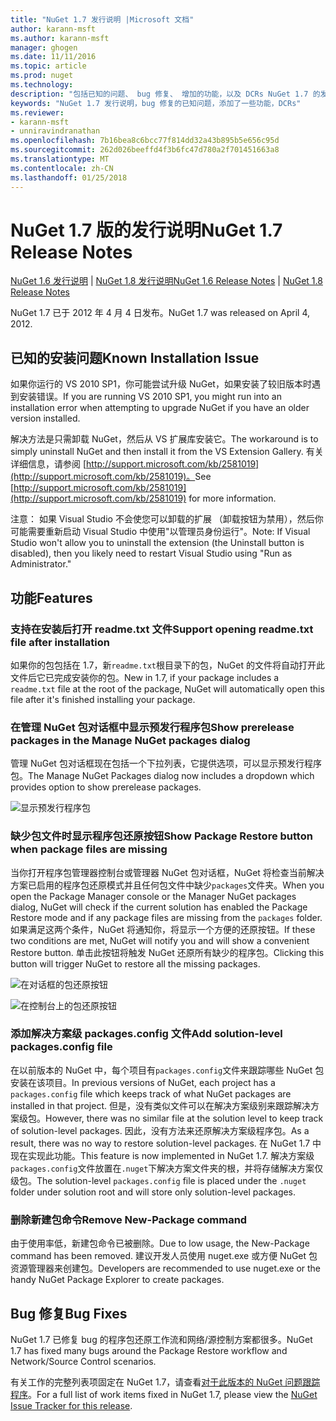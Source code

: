 ```yaml
---
title: "NuGet 1.7 发行说明 |Microsoft 文档"
author: karann-msft
ms.author: karann-msft
manager: ghogen
ms.date: 11/11/2016
ms.topic: article
ms.prod: nuget
ms.technology: 
description: "包括已知的问题、 bug 修复、 增加的功能，以及 DCRs NuGet 1.7 的发行说明。"
keywords: "NuGet 1.7 发行说明，bug 修复的已知问题，添加了一些功能，DCRs"
ms.reviewer:
- karann-msft
- unniravindranathan
ms.openlocfilehash: 7b16bea8c6bcc77f814dd32a43b895b5e656c95d
ms.sourcegitcommit: 262d026beeffd4f3b6fc47d780a2f701451663a8
ms.translationtype: MT
ms.contentlocale: zh-CN
ms.lasthandoff: 01/25/2018
---
```

# <a name="nuget-17-release-notes"></a><span data-ttu-id="33dfd-104">NuGet 1.7 版的发行说明</span><span class="sxs-lookup"><span data-stu-id="33dfd-104">NuGet 1.7 Release Notes</span></span>

<span data-ttu-id="33dfd-105">[NuGet 1.6 发行说明](../release-notes/nuget-1.6.md) | [NuGet 1.8 发行说明](../release-notes/nuget-1.8.md)</span><span class="sxs-lookup"><span data-stu-id="33dfd-105">[NuGet 1.6 Release Notes](../release-notes/nuget-1.6.md) | [NuGet 1.8 Release Notes](../release-notes/nuget-1.8.md)</span></span>

<span data-ttu-id="33dfd-106">NuGet 1.7 已于 2012 年 4 月 4 日发布。</span><span class="sxs-lookup"><span data-stu-id="33dfd-106">NuGet 1.7 was released on April 4, 2012.</span></span>

## <a name="known-installation-issue"></a><span data-ttu-id="33dfd-107">已知的安装问题</span><span class="sxs-lookup"><span data-stu-id="33dfd-107">Known Installation Issue</span></span>
<span data-ttu-id="33dfd-108">如果你运行的 VS 2010 SP1，你可能尝试升级 NuGet，如果安装了较旧版本时遇到安装错误。</span><span class="sxs-lookup"><span data-stu-id="33dfd-108">If you are running VS 2010 SP1, you might run into an installation error when attempting to upgrade NuGet if you have an older version installed.</span></span>

<span data-ttu-id="33dfd-109">解决方法是只需卸载 NuGet，然后从 VS 扩展库安装它。</span><span class="sxs-lookup"><span data-stu-id="33dfd-109">The workaround is to simply uninstall NuGet and then install it from the VS Extension Gallery.</span></span>  <span data-ttu-id="33dfd-110">有关详细信息，请参阅 [http://support.microsoft.com/kb/2581019](http://support.microsoft.com/kb/2581019)。</span><span class="sxs-lookup"><span data-stu-id="33dfd-110">See [http://support.microsoft.com/kb/2581019](http://support.microsoft.com/kb/2581019) for more information.</span></span>

<span data-ttu-id="33dfd-111">注意： 如果 Visual Studio 不会使您可以卸载的扩展 （卸载按钮为禁用），然后你可能需要重新启动 Visual Studio 中使用"以管理员身份运行"。</span><span class="sxs-lookup"><span data-stu-id="33dfd-111">Note: If Visual Studio won't allow you to uninstall the extension (the Uninstall button is disabled), then you likely need to restart Visual Studio using "Run as Administrator."</span></span>

## <a name="features"></a><span data-ttu-id="33dfd-112">功能</span><span class="sxs-lookup"><span data-stu-id="33dfd-112">Features</span></span>

### <a name="support-opening-readmetxt-file-after-installation"></a><span data-ttu-id="33dfd-113">支持在安装后打开 readme.txt 文件</span><span class="sxs-lookup"><span data-stu-id="33dfd-113">Support opening readme.txt file after installation</span></span>
<span data-ttu-id="33dfd-114">如果你的包包括在 1.7，新`readme.txt`根目录下的包，NuGet 的文件将自动打开此文件后它已完成安装你的包。</span><span class="sxs-lookup"><span data-stu-id="33dfd-114">New in 1.7, if your package includes a `readme.txt` file at the root of the package, NuGet will automatically open this file after it's finished installing your package.</span></span>

### <a name="show-prerelease-packages-in-the-manage-nuget-packages-dialog"></a><span data-ttu-id="33dfd-115">在管理 NuGet 包对话框中显示预发行程序包</span><span class="sxs-lookup"><span data-stu-id="33dfd-115">Show prerelease packages in the Manage NuGet packages dialog</span></span>
<span data-ttu-id="33dfd-116">管理 NuGet 包对话框现在包括一个下拉列表，它提供选项，可以显示预发行程序包。</span><span class="sxs-lookup"><span data-stu-id="33dfd-116">The Manage NuGet Packages dialog now includes a dropdown which provides option to show prerelease packages.</span></span>

![显示预发行程序包](./media/prerelease-dropdown.png)

### <a name="show-package-restore-button-when-package-files-are-missing"></a><span data-ttu-id="33dfd-118">缺少包文件时显示程序包还原按钮</span><span class="sxs-lookup"><span data-stu-id="33dfd-118">Show Package Restore button when package files are missing</span></span>
<span data-ttu-id="33dfd-119">当你打开程序包管理器控制台或管理器 NuGet 包对话框，NuGet 将检查当前解决方案已启用的程序包还原模式并且任何包文件中缺少`packages`文件夹。</span><span class="sxs-lookup"><span data-stu-id="33dfd-119">When you open the Package Manager console or the Manager NuGet packages dialog, NuGet will check if the current solution has enabled the Package Restore mode and if any package files are missing from the `packages` folder.</span></span> <span data-ttu-id="33dfd-120">如果满足这两个条件，NuGet 将通知你，将显示一个方便的还原按钮。</span><span class="sxs-lookup"><span data-stu-id="33dfd-120">If these two conditions are met, NuGet will notify you and will show a convenient Restore button.</span></span> <span data-ttu-id="33dfd-121">单击此按钮将触发 NuGet 还原所有缺少的程序包。</span><span class="sxs-lookup"><span data-stu-id="33dfd-121">Clicking this button will trigger NuGet to restore all the missing packages.</span></span>

![在对话框的包还原按钮](./media/packagerestore-dialog.png)

![在控制台上的包还原按钮](./media/packagerestore-console.png)

### <a name="add-solution-level-packagesconfig-file"></a><span data-ttu-id="33dfd-124">添加解决方案级 packages.config 文件</span><span class="sxs-lookup"><span data-stu-id="33dfd-124">Add solution-level packages.config file</span></span>
<span data-ttu-id="33dfd-125">在以前版本的 NuGet 中，每个项目有`packages.config`文件来跟踪哪些 NuGet 包安装在该项目。</span><span class="sxs-lookup"><span data-stu-id="33dfd-125">In previous versions of NuGet, each project has a `packages.config` file which keeps track of what NuGet packages are installed in that project.</span></span> <span data-ttu-id="33dfd-126">但是，没有类似文件可以在解决方案级别来跟踪解决方案级包。</span><span class="sxs-lookup"><span data-stu-id="33dfd-126">However, there was no similar file at the solution level to keep track of solution-level packages.</span></span> <span data-ttu-id="33dfd-127">因此，没有方法来还原解决方案级程序包。</span><span class="sxs-lookup"><span data-stu-id="33dfd-127">As a result, there was no way to restore solution-level packages.</span></span>
<span data-ttu-id="33dfd-128">在 NuGet 1.7 中现在实现此功能。</span><span class="sxs-lookup"><span data-stu-id="33dfd-128">This feature is now implemented in NuGet 1.7.</span></span> <span data-ttu-id="33dfd-129">解决方案级`packages.config`文件放置在`.nuget`下解决方案文件夹的根，并将存储解决方案仅级包。</span><span class="sxs-lookup"><span data-stu-id="33dfd-129">The solution-level `packages.config` file is placed under the `.nuget` folder under solution root and will store only solution-level packages.</span></span>

### <a name="remove-new-package-command"></a><span data-ttu-id="33dfd-130">删除新建包命令</span><span class="sxs-lookup"><span data-stu-id="33dfd-130">Remove New-Package command</span></span>
<span data-ttu-id="33dfd-131">由于使用率低，新建包命令已被删除。</span><span class="sxs-lookup"><span data-stu-id="33dfd-131">Due to low usage, the New-Package command has been removed.</span></span> <span data-ttu-id="33dfd-132">建议开发人员使用 nuget.exe 或方便 NuGet 包资源管理器来创建包。</span><span class="sxs-lookup"><span data-stu-id="33dfd-132">Developers are recommended to use nuget.exe or the handy NuGet Package Explorer to create packages.</span></span>

## <a name="bug-fixes"></a><span data-ttu-id="33dfd-133">Bug 修复</span><span class="sxs-lookup"><span data-stu-id="33dfd-133">Bug Fixes</span></span>
<span data-ttu-id="33dfd-134">NuGet 1.7 已修复 bug 的程序包还原工作流和网络/源控制方案都很多。</span><span class="sxs-lookup"><span data-stu-id="33dfd-134">NuGet 1.7 has fixed many bugs around the Package Restore workflow and Network/Source Control scenarios.</span></span>

<span data-ttu-id="33dfd-135">有关工作的完整列表项固定在 NuGet 1.7，请查看[对于此版本的 NuGet 问题跟踪程序](http://nuget.codeplex.com/workitem/list/advanced?keyword=&status=Closed&type=All&priority=All&release=NuGet%201.7&assignedTo=All&component=All&sortField=Votes&sortDirection=Descending&page=0)。</span><span class="sxs-lookup"><span data-stu-id="33dfd-135">For a full list of work items fixed in NuGet 1.7, please view the [NuGet Issue Tracker for this release](http://nuget.codeplex.com/workitem/list/advanced?keyword=&status=Closed&type=All&priority=All&release=NuGet%201.7&assignedTo=All&component=All&sortField=Votes&sortDirection=Descending&page=0).</span></span>
